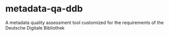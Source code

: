 # metadata-qa-ddb
A metadata quality assessment tool customized for the requirements of the Deutsche Digitale Bibliothek
